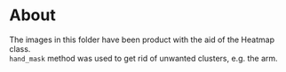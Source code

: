 # About

The images in this folder have been product with the aid of the Heatmap class.  
`hand_mask` method was used to get rid of unwanted clusters, e.g. the arm.
